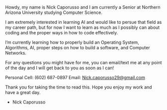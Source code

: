 Howdy, my name is Nick Caporusso and I am currently a Senior at Northern Arizona University studying Computer Science.

I am extremely interested in learning AI and would like to persue that field as my career path, but 
for now I want to learn as much as I possibly can about coding and the proper ways in how to code effectively.

I’m currently learning how to properly build an Operating System, Algorithms, AI, proper steps on how to build a software, and Computer Networks.

For any questions you might have for me, you can email/text me at any point of the day and I will get back to you as soon as I can!

Personal Cell: (602) 687-0897
Email: Nick.caporusso29@gmail.com

Thank you for taking the time to read this. Hope you enjoy my work and have a great day.
- Nick Caporusso

